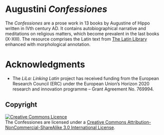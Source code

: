 
# Augustini *Confessiones*
The *Confessiones* are a prose work in 13 books by Augustine of Hippo written in IVth century AD. It contains autobiographical narrative and meditations on religious matters, which become prevalent in the last books (X-XIII). The resource comprises the Latin text from [The Latin Library](https://www.thelatinlibrary.com/)  enhanced with morphological annotation.

# Acknowledgments

  * The _LiLa: Linking Latin_ project has received funding from the European Research Council (ERC) under the European Union’s Horizon 2020 research and innovation programme – Grant Agreement No. 769994.


## Copyright

<a rel="license" href="http://creativecommons.org/licenses/by-nc-sa/3.0/"><img alt="Creative Commons Licence" style="border-width:0" src="https://i.creativecommons.org/l/by-nc-sa/3.0/88x31.png" /></a><br />The Confessiones are licensed under a <a rel="license" href="http://creativecommons.org/licenses/by-nc-sa/3.0/">Creative Commons Attribution-NonCommercial-ShareAlike 3.0 International License</a>.


